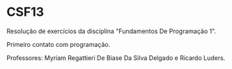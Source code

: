# CSF13
Resolução de exercícios da disciplina "Fundamentos De Programação 1".

Primeiro contato com programação.

Professores: 
Myriam Regattieri De Biase Da Silva Delgado
e
Ricardo Luders.
